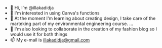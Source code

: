 - 👋 Hi, I’m @illakadidja
- 👀 I'm interested in using Canva's functions
- 🌱 At the moment I'm learning about creating design, I take care of the marteking part of my environmental engineering course. ...
- 💞️ I'm also looking to collaborate in the creation of my fashion blog so I would use it for both things
- 📫 My e-mail is illakadidja@gmail.com
<!---
illakadidja/illakadidja is a ✨ special ✨ repository because its `README.md` (this file) appears on your GitHub profile.
You can click the Preview link to take a look at your changes.
--->
